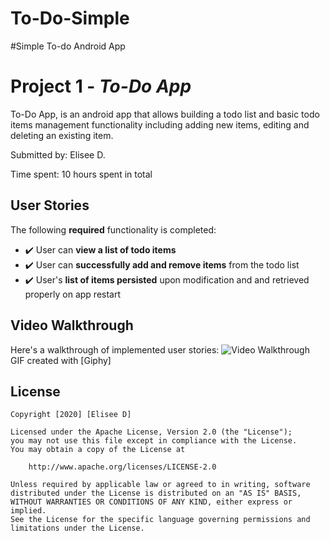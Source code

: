 # To-Do-Simple
#Simple To-do Android App
# Project 1 - *To-Do App*

To-Do App, is an android app that allows building a todo list and basic todo items management functionality including adding new items, editing and deleting an existing item.

Submitted by: Elisee D.

Time spent: 10 hours spent in total

## User Stories

The following **required** functionality is completed:

* ✔️ User can **view a list of todo items**
* ✔️ User can **successfully add and remove items** from the todo list
* ✔️ User's **list of items persisted** upon modification and and retrieved properly on app restart


## Video Walkthrough

Here's a walkthrough of implemented user stories: <img src='https://media.giphy.com/media/Ygp9acuIcrE9zRZUCF/giphy.gif' title='Video Walkthrough' width='' alt='Video Walkthrough' />
GIF created with [Giphy]


## License

    Copyright [2020] [Elisee D]

    Licensed under the Apache License, Version 2.0 (the "License");
    you may not use this file except in compliance with the License.
    You may obtain a copy of the License at

        http://www.apache.org/licenses/LICENSE-2.0

    Unless required by applicable law or agreed to in writing, software
    distributed under the License is distributed on an "AS IS" BASIS,
    WITHOUT WARRANTIES OR CONDITIONS OF ANY KIND, either express or implied.
    See the License for the specific language governing permissions and
    limitations under the License.
